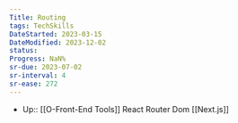 ```yaml
---
Title: Routing
tags: TechSkills
DateStarted: 2023-03-15
DateModified: 2023-12-02
status: 
Progress: NaN%
sr-due: 2023-07-02
sr-interval: 4
sr-ease: 272
---
```

- Up:: [[O-Front-End Tools]]
React Router Dom
[[Next.js]]
